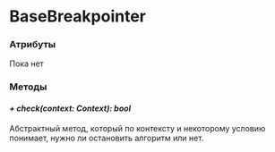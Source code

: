 # BaseBreakpointer



### Атрибуты

Пока нет



### Методы

#### *+ check(context: Context): bool*

Абстрактный метод, который по контексту и некоторому условию понимает, нужно ли остановить алгоритм или нет.


